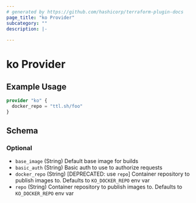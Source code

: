 ```yaml
---
# generated by https://github.com/hashicorp/terraform-plugin-docs
page_title: "ko Provider"
subcategory: ""
description: |-
  
---
```


# ko Provider



## Example Usage

```terraform
provider "ko" {
  docker_repo = "ttl.sh/foo"
}
```

<!-- schema generated by tfplugindocs -->
## Schema

### Optional

- `base_image` (String) Default base image for builds
- `basic_auth` (String) Basic auth to use to authorize requests
- `docker_repo` (String) [DEPRECATED: use `repo`] Container repository to publish images to. Defaults to `KO_DOCKER_REPO` env var
- `repo` (String) Container repository to publish images to. Defaults to `KO_DOCKER_REPO` env var
